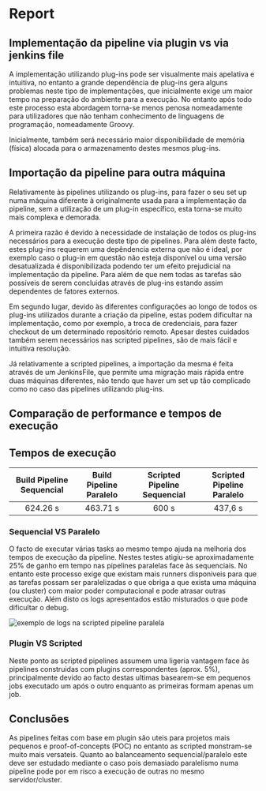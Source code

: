# Report

## Implementação da pipeline via plugin vs via jenkins file

A implementação utilizando plug-ins pode ser visualmente mais apelativa e intuitiva, no entanto a grande dependência de plug-ins gera alguns problemas neste tipo de implementações, que inicialmente exige um maior tempo na preparação do ambiente para a execução. No entanto após todo este processo esta abordagem torna-se menos penosa nomeadamente para utilizadores que não tenham conhecimento de linguagens de programação, nomeadamente Groovy.

Inicialmente, também será necessário maior disponibilidade de memória (física) alocada para o armazenamento destes mesmos plug-ins.

## Importação da pipeline para outra máquina

Relativamente às pipelines utilizando os plug-ins, para fazer o seu set up numa máquina diferente à originalmente usada para a implementação da pipeline, sem a utilização de um plug-in específico, esta torna-se muito mais complexa e demorada.

A primeira razão é devido à necessidade de instalação de todos os plug-ins necessários para a execução deste tipo de pipelines. Para além deste facto, estes plug-ins requerem uma depêndencia externa que não é ideal, por exemplo caso o plug-in em questão não esteja disponível ou uma versão desatualizada é disponibilizada podendo ter um efeito prejudicial na implementação da pipeline. 
Para além de que nem todas as tarefas são possíveis de serem concluidas através de plug-ins estando assim dependentes de fatores externos.

Em segundo lugar, devido às diferentes configurações ao longo de todos os plug-ins utilizados durante a criação da pipeline, estas podem dificultar na implementação, como por exemplo, a troca de credenciais, para fazer checkout de um determinado repositório remoto. Apesar destes cuidados também serem necessários nas scripted pipelines, são de mais fácil e intuitiva resolução.

Já relativamente a scripted pipelines, a importação da mesma é feita através de um JenkinsFile, que permite uma migração mais rápida entre duas máquinas diferentes, não tendo que haver um set up tão complicado como no caso das pipelines utilizando plug-ins.

## Comparação de performance e tempos de execução

## Tempos de execução

| Build Pipeline Sequencial | Build Pipeline Paralelo | Scripted Pipeline Sequencial | Scripted Pipeline Paralelo |
|:-------------------------:|:-----------------------:|:----------------------------:|:--------------------------:|
|          624.26 s         |         463.71 s        |              600 s           |            437,6 s         |


### Sequencial VS Paralelo
O facto de executar várias tasks ao mesmo tempo ajuda na melhoria dos tempos de execução da pipeline. Nestes testes atigiu-se aproximadamente 25% de ganho em tempo nas pipelines paralelas face às sequenciais. No entanto este processo exige que existam mais runners disponiveis para que as tarefas possam ser paralelizadas o que obriga a que exista uma máquina (ou cluster) com maior poder computacional e pode atrasar outras execução. Além disto os logs apresentados estão misturados o que pode dificultar o debug.

![exemplo de logs na scripted pipeline paralela](images/Parallel_Example_Build.png)

### Plugin VS Scripted
Neste ponto as scripted pipelines assumem uma ligeria vantagem face às pipelines construidas com plugins correspondentes (aprox. 5%), principalmente devido ao facto destas ultimas basearem-se em pequenos jobs executado um após o outro enquanto as primeiras formam apenas um job.

## Conclusões
As pipelines feitas com base em plugin são uteis para projetos mais pequenos e proof-of-concepts (POC) no entanto as scripted monstram-se muito mais versateis. Quanto ao balanceamento sequencial/paralelo este deve ser estudado mediante o caso pois demasiado paralelismo numa pipeline pode por em risco a execução de outras no mesmo servidor/cluster.